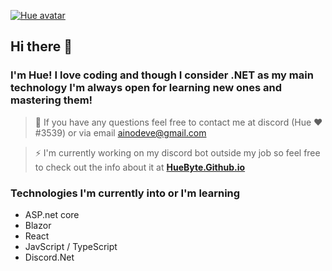 <a href="https://huebyte.github.io/" title="Avatar" alt="Hue's avatar"><img src="https://i.pinimg.com/originals/44/b5/f8/44b5f828f4d32585f7a66f01e673ee32.png" title="Hue" alt="Hue avatar"></a>
## Hi there 👋
### I'm Hue! I love coding and though I consider .NET as my main technology I'm always open for learning new ones and mastering them!

> 💬 If you have any questions feel free to contact me at discord (Hue ❤#3539) or via email ainodeve@gmail.com

> ⚡ I'm currently working on my discord bot outside my job so feel free to check out the info about it at <a href="https://huebyte.github.io/Bot" target="_blank">**HueByte.Github.io**</a>

### Technologies I'm currently into or I'm learning 

- ASP.net core
- Blazor
- React
- JavScript / TypeScript 
- Discord.Net
